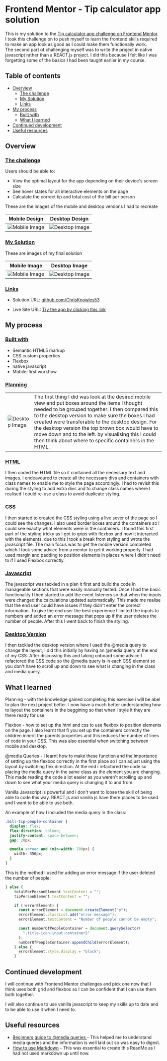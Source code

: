 # Frontend Mentor - Tip calculator app solution

This is my solution to the [Tip calculator app challenge on Frontend Mentor](https://www.frontendmentor.io/challenges/tip-calculator-app-ugJNGbJUX). <br> I took this challenge on to push myself to learn the frontend skills required to make an app look as good as I could make them functionally work.<br>The second part of challenging myself was to write the project in native javascript rather than a REACT.js project. I did this because I felt like I was forgetting some of the basics I had been taught earlier in my course.

## Table of contents

- [Overview](#overview)
  - [The challenge](#the-challenge)
  - [My Solution](#my-solution)
  - [Links](#links)
- [My process](#my-process)
  - [Built with](#built-with)
  - [What I learned](#what-i-learned)
- [Continued development](#continued-development)
- [Useful resources](#useful-resources)

## Overview

### <u>The challenge</u>

Users should be able to:

- View the optimal layout for the app depending on their device's screen size
- See hover states for all interactive elements on the page
- Calculate the correct tip and total cost of the bill per person

These are the images of the mobile and desktop versions I had to recreate

| Mobile Design                               | Desktop Design                                          |
| ------------------------------------------- | ------------------------------------------------------- |
| ![Mobile Image](./design/mobile-design.jpg) | ![Desktop Image](./design/desktop-design-completed.jpg) |

### <u>My Solution</u>

These are images of my final solution

| Mobile Image                                | Desktop Image                                 |
| ------------------------------------------- | --------------------------------------------- |
| ![Mobile Image](./images/tipCalcMobile.JPG) | ![Desktop Image](./images/tipCalcDesktop.JPG) |

### <u>Links</u>

- Solution URL: [github.com/ChrisKnowles53](https://github.com/ChrisKnowles53/CJK_TipCalc_Frontend_Mentor)

- Live Site URL: [Try the app by clicking this link](https://chrisknowles53.github.io/CJK_TipCalc_Frontend_Mentor/)

## My process

### <u>Built with</u>

- Semantic HTML5 markup
- CSS custom properties
- Flexbox
- native javascript
- Mobile-first workflow

### <u>Planning</u>

|                                         |                                                                                                                                                                                                                                                                                                                                                                                                                                       |
| --------------------------------------- | ------------------------------------------------------------------------------------------------------------------------------------------------------------------------------------------------------------------------------------------------------------------------------------------------------------------------------------------------------------------------------------------------------------------------------------- |
| ![Desktop Image](./images/planning.JPG) | The first thing I did was look at the desired mobile view and put boxes around the items I thought needed to be grouped together. I then compared this to the desktop version to make sure the boxes I had created were transferable to the desktop design. For the desktop version the top brown box would have to move down and to the left. by visualising this I could then think about where to specific containers in the HTML. |

### <u>HTML</u>

I then coded the HTML file so it contained all the necessary text and images. I endeavoured to create all the necessary divs and containers with class names to enable me to style the page accordingly. I had to revisit this during the styling to add extra divs and to change class names where I realised I could re-use a class to avoid duplicate styling.

### <u>CSS</u>

I then started to created the CSS styling using a live sever of the page so I could see the changes. I also used border boxes around the containers so I could see exactly what elements were in the containers. I found this first part of the styling tricky as I got to grips with flexbox and how it interacted with the elements, due to this I took a break from styling and wrote the javascript file.
The main focus was to get the mobile version completed which I took some advice from a mentor to get it working properly. I had used margin and padding to position elements in places where I didn't need to if I used Flexbox correctly.

### <u>Javascript</u>

The javascript was tackled in a plan it first and build the code in manageable sections that were easily manually tested. Once I had the basic functionality I then started to add the event listeners so that when the inputs were changed the calculations updated automatically. This made me realise that the end user could have issues if they didn't enter the correct information. To give the end user the best experience I limited the inputs to numbers and added an error message that pops up if the user deletes the number of people. After this I went back to finish the styling.

### <u>Desktop Version</u>

I then tackled the desktop version where I used the @media query to change the layout, I did this initially by having an @media query at the end of my CSS. After discussing this and taking onboard some advice I refactored the CSS code so the @media query is in each CSS element so you don't have to scroll up and down to see what is changing in the class and media query.

## What I learned

Planning - with the knowledge gained completing this exercise i will be abel to plan the next project better. I now have a much better understanding how to layout the containers in the beggining so that when I style it they are there ready for use.

Flexbox - how to set up the html and css to use flexbox to position elements on the page. I also learnt that fi you set up the containers correctly the children inherit the parents properties and this reduces the number of lines of code in your CSS. This was also essential when switching between mobile and desktop.

@media Queries - I learnt how to make these function and the importance of setting up the flexbox correctly in the first place so I can adjust using the layout by switching flex direction. At the end i refactored the code so placing the media query in the same class as the element you are changing. This made reading the code a lot easier as you weren't scrolling up and down to see what your media query is changing it to and from.

Vanilla Javascript is powerful and I don't want to loose the skill of being able to code this way. REACT.js and vanilla js have there places to be used and I want to be able to use both.

An example of how I included the media query in the class:

```css
.bill-tip-people-container {
  display: flex;
  flex-direction: column;
  justify-content: space-between;
  gap: 20px;

  @media screen and (min-width: 700px) {
    width: 350px;
  }
}
```

This is the method I used for adding an error message if the user deleted the number of people:

```js
} else {
    totalPerPersonElement.textContent = "";
    tipPersonElement.textContent = "";

    if (!errorElement) {
      const errorElement = document.createElement("p");
      errorElement.classList.add("error-message");
      errorElement.textContent = "Number of people cannot be empty";

      const numberOfPeopleContainer = document.querySelector(
        ".title-icon-input-container2"
      );
      numberOfPeopleContainer.appendChild(errorElement);
    } else {
      errorElement.style.display = "block";
    }
```

## Continued development

I will continue with Frontend Mentor challenges and pick one now that I think uses both grid and flexbox so I can be confident that I can use them both together.

I will also continue to use vanilla javascript to keep my skills up to date and to be able to use it when I need to.

## Useful resources

- [Beginners guide to @media queries ](https://css-tricks.com/a-complete-guide-to-css-media-queries/) - This helped me to understand media queries and the information is well laid out so was easy to digest.
- [How to use Markdown](https://www.markdowntutorial.com/) - This was essential to create this ReadMe as I had not used markdown up until now.
